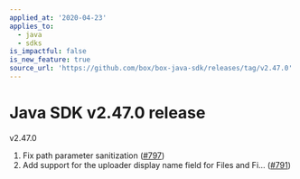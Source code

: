 ```yaml
---
applied_at: '2020-04-23'
applies_to:
  - java
  - sdks
is_impactful: false
is_new_feature: true
source_url: 'https://github.com/box/box-java-sdk/releases/tag/v2.47.0'
---
```


# Java SDK v2.47.0 release

v2.47.0
1. Fix path parameter sanitization ([#797](https://github.com/box/box-java-sdk/pull/797))
2. Add support for the uploader display name field for Files and Fi… ([#791](https://github.com/box/box-java-sdk/pull/791))